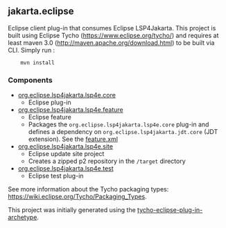 ## jakarta.eclipse
Eclipse client plug-in that consumes Eclipse LSP4Jakarta.
This project is built using Eclipse Tycho (https://www.eclipse.org/tycho/) and requires at least maven 3.0 (http://maven.apache.org/download.html) to be built via CLI. 
Simply run :
```
    mvn install
```
### Components 

- [org.eclipse.lsp4jakarta.lsp4e.core](./org.eclipse.lsp4jakarta.lsp4e.core) 
    - Eclipse plug-in
- [org.eclipse.lsp4jakarta.lsp4e.feature](./org.eclipse.lsp4jakarta.lsp4e.feature)
    - Eclipse feature
    - Packages the `org.eclipse.lsp4jakarta.lsp4e.core` plug-in and defines a dependency on `org.eclipse.lsp4jakarta.jdt.core` (JDT extension). See the [feature.xml](./org.eclipse.lsp4jakarta.lsp4e.feature/feature.xml)
- [org.eclipse.lsp4jakarta.lsp4e.site](./org.eclipse.lsp4jakarta.lsp4e.site) 
    - Eclipse update site project
    - Creates a zipped p2 repository in the `/target` directory
- [org.eclipse.lsp4jakarta.lsp4e.test](./org.eclipse.lsp4jakarta.lsp4e.test) 
    - Eclipse test plug-in 

See more information about the Tycho packaging types: https://wiki.eclipse.org/Tycho/Packaging_Types. 

This project was initially generated using the [tycho-eclipse-plug-in-archetype](https://github.com/open-archetypes/tycho-eclipse-plug-in-archetype).